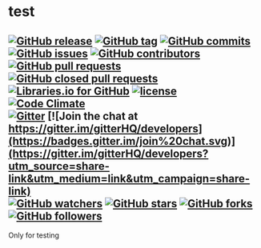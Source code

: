 # test

[![GitHub release](https://img.shields.io/github/release/gaborkolozsy/test.svg)](https://github.com/gaborkolozsy/test/releases)
[![GitHub tag](https://img.shields.io/github/tag/gaborkolozsy/test.svg)](https://github.com/gaborkolozsy/test/tags)
[![GitHub commits](https://img.shields.io/github/commits-since/gaborkolozsy/test/v0.1.0-M2.svg)](https://github.com/gaborkolozsy/test/commits)
[![GitHub issues](https://img.shields.io/github/issues/gaborkolozsy/test.svg)](https://github.com/gaborkolozsy/test/issues)
[![GitHub contributors](https://img.shields.io/github/contributors/gaborkolozsy/test.svg)](https://github.com/gaborkolozsy/test/graphs/contributors)
[![GitHub pull requests](https://img.shields.io/github/issues-pr/gaborkolozsy/test.svg)](https://github.com/gaborkolozsy/test/pulls?q=is%3Apr+is%3Aopen)
[![GitHub closed pull requests](https://img.shields.io/github/issues-pr-closed/gaborkolozsy/test.svg)](https://github.com/gaborkolozsy/test/pulls?q=is%3Apr+is%3Aclosed)
[![Libraries.io for GitHub](https://img.shields.io/librariesio/github/gaborkolozsy/test.svg)](https://github.com/gaborkolozsy/test)
[![license](https://img.shields.io/github/license/gaborkolozsy/test.svg)](https://github.com/gaborkolozsy/test/blob/develop/LICENSE)
<br>
[![Code Climate](https://img.shields.io/codeclimate/github/gaborkolozsy/test.svg)](https://codeclimate.com/github/gaborkolozsy/test)
<br>
[![Gitter](https://img.shields.io/gitter/room/nwjs/nw.js.svg)](https://gitter.im/gitterHQ/developers?utm_source=share-link&utm_medium=link&utm_campaign=share-link)
[![Join the chat at https://gitter.im/gitterHQ/developers](https://badges.gitter.im/join%20chat.svg)](https://gitter.im/gitterHQ/developers?utm_source=share-link&utm_medium=link&utm_campaign=share-link)
<br>
[![GitHub watchers](https://img.shields.io/github/watchers/gaborkolozsy/test.svg?style=social&label=Watch)](https://github.com/gaborkolozsy/test/watchers)
[![GitHub stars](https://img.shields.io/github/stars/gaborkolozsy/test.svg?style=social&label=Star)](https://github.com/gaborkolozsy/test/stargazers)
[![GitHub forks](https://img.shields.io/github/forks/gaborkolozsy/test.svg?style=social&label=Fork)](https://github.com/gaborkolozsy/test/network)
[![GitHub followers](https://img.shields.io/github/followers/gaborkolozsy.svg?style=social&label=Follow)](https://github.com/gaborkolozsy/followers)
---

Only for testing

